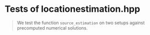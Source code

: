 # Tests of locationestimation.hpp

> We test the function `source_estimation` on two setups against precomputed numerical solutions.